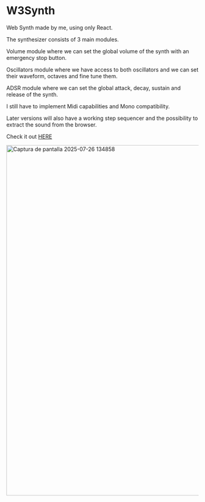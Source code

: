 # W3Synth

Web Synth made by me, using only React.

The synthesizer consists of 3 main modules.

Volume module where we can set the global volume of the synth with an emergency stop button.

Oscillators module where we have access to both oscillators and we can set their waveform, octaves and fine tune them.

ADSR module where we can set the global attack, decay, sustain and release of the synth.

I still have to implement Midi capabilities and Mono compatibility.

Later versions will also have a working step sequencer and the possibility to extract the sound from the browser.

Check it out [HERE](https://n333synth-nekks-projects.vercel.app/)

<img width="1024" height="917" alt="Captura de pantalla 2025-07-26 134858" src="https://github.com/user-attachments/assets/30b273a4-4911-44dd-a15d-016ba4a2f8fe" />
